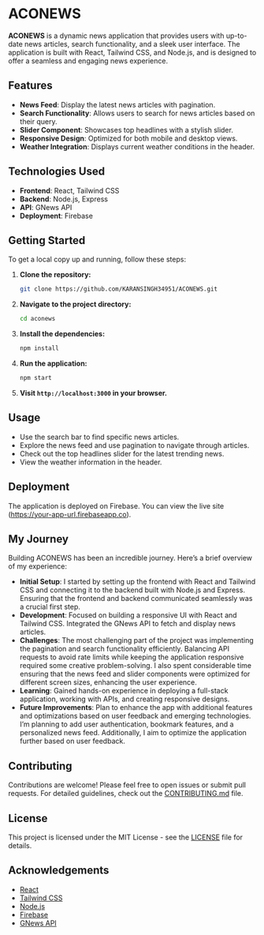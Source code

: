 
# ACONEWS

**ACONEWS** is a dynamic news application that provides users with up-to-date news articles, search functionality, and a sleek user interface. The application is built with React, Tailwind CSS, and Node.js, and is designed to offer a seamless and engaging news experience.

## Features

- **News Feed**: Display the latest news articles with pagination.
- **Search Functionality**: Allows users to search for news articles based on their query.
- **Slider Component**: Showcases top headlines with a stylish slider.
- **Responsive Design**: Optimized for both mobile and desktop views.
- **Weather Integration**: Displays current weather conditions in the header.


## Technologies Used

- **Frontend**: React, Tailwind CSS
- **Backend**: Node.js, Express
- **API**: GNews API
- **Deployment**: Firebase

## Getting Started

To get a local copy up and running, follow these steps:

1. **Clone the repository:**

   ```bash
   git clone https://github.com/KARANSINGH34951/ACONEWS.git
   ```

2. **Navigate to the project directory:**

   ```bash
   cd aconews
   ```

3. **Install the dependencies:**

   ```bash
   npm install
   ```

4. **Run the application:**

   ```bash
   npm start
   ```

5. **Visit `http://localhost:3000` in your browser.**

## Usage

- Use the search bar to find specific news articles.
- Explore the news feed and use pagination to navigate through articles.
- Check out the top headlines slider for the latest trending news.
- View the weather information in the header.

## Deployment

The application is deployed on Firebase. You can view the live site (https://your-app-url.firebaseapp.co).

## My Journey

Building ACONEWS has been an incredible journey. Here’s a brief overview of my experience:

- **Initial Setup**:  I started by setting up the frontend with React and Tailwind CSS and connecting it to the backend built with Node.js and Express. Ensuring that the frontend and backend communicated seamlessly was a crucial first step.
- **Development**: Focused on building a responsive UI with React and Tailwind CSS. Integrated the GNews API to fetch and display news articles.
- **Challenges**: The most challenging part of the project was implementing the pagination and search functionality efficiently. Balancing API requests to avoid rate limits while keeping the application responsive required some creative problem-solving. I also spent considerable time ensuring that the news feed and slider components were optimized for different screen sizes, enhancing the user experience.
- **Learning**: Gained hands-on experience in deploying a full-stack application, working with APIs, and creating responsive designs.
- **Future Improvements**: Plan to enhance the app with additional features and optimizations based on user feedback and emerging technologies. I’m planning to add user authentication, bookmark features, and a personalized news feed. Additionally, I aim to optimize the application further based on user feedback.

## Contributing

Contributions are welcome! Please feel free to open issues or submit pull requests. For detailed guidelines, check out the [CONTRIBUTING.md](CONTRIBUTING.md) file.

## License

This project is licensed under the MIT License - see the [LICENSE](LICENSE) file for details.

## Acknowledgements

- [React](https://reactjs.org/)
- [Tailwind CSS](https://tailwindcss.com/)
- [Node.js](https://nodejs.org/)
- [Firebase](https://firebase.google.com/)
- [GNews API](https://gnews.io/docs/)


